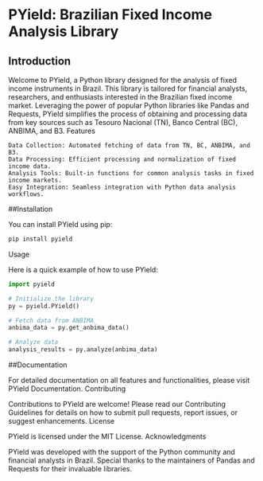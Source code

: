 # PYield: Brazilian Fixed Income Analysis Library

## Introduction

Welcome to PYield, a Python library designed for the analysis of fixed income instruments in Brazil. This library is tailored for financial analysts, researchers, and enthusiasts interested in the Brazilian fixed income market. Leveraging the power of popular Python libraries like Pandas and Requests, PYield simplifies the process of obtaining and processing data from key sources such as Tesouro Nacional (TN), Banco Central (BC), ANBIMA, and B3.
Features

    Data Collection: Automated fetching of data from TN, BC, ANBIMA, and B3.
    Data Processing: Efficient processing and normalization of fixed income data.
    Analysis Tools: Built-in functions for common analysis tasks in fixed income markets.
    Easy Integration: Seamless integration with Python data analysis workflows.

##Installation

You can install PYield using pip:
```sh
pip install pyield
```
Usage

Here is a quick example of how to use PYield:

```python
import pyield

# Initialize the library
py = pyield.PYield()

# Fetch data from ANBIMA
anbima_data = py.get_anbima_data()

# Analyze data
analysis_results = py.analyze(anbima_data)
```
##Documentation

For detailed documentation on all features and functionalities, please visit PYield Documentation.
Contributing

Contributions to PYield are welcome! Please read our Contributing Guidelines for details on how to submit pull requests, report issues, or suggest enhancements.
License

PYield is licensed under the MIT License.
Acknowledgments

PYield was developed with the support of the Python community and financial analysts in Brazil. Special thanks to the maintainers of Pandas and Requests for their invaluable libraries.
